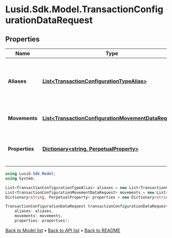 # Lusid.Sdk.Model.TransactionConfigurationDataRequest

## Properties

Name | Type | Description | Notes
------------ | ------------- | ------------- | -------------
**Aliases** | [**List&lt;TransactionConfigurationTypeAlias&gt;**](TransactionConfigurationTypeAlias.md) | List of transaction codes that map to this specific transaction model | 
**Movements** | [**List&lt;TransactionConfigurationMovementDataRequest&gt;**](TransactionConfigurationMovementDataRequest.md) | Movement data for the transaction code | 
**Properties** | [**Dictionary&lt;string, PerpetualProperty&gt;**](PerpetualProperty.md) | Properties attached to the underlying holding. | [optional] 

```csharp
using Lusid.Sdk.Model;
using System;

List<TransactionConfigurationTypeAlias> aliases = new List<TransactionConfigurationTypeAlias>();
List<TransactionConfigurationMovementDataRequest> movements = new List<TransactionConfigurationMovementDataRequest>();
Dictionary<string, PerpetualProperty> properties = new Dictionary<string, PerpetualProperty>();

TransactionConfigurationDataRequest transactionConfigurationDataRequestInstance = new TransactionConfigurationDataRequest(
    aliases: aliases,
    movements: movements,
    properties: properties);
```

[Back to Model list](../README.md#documentation-for-models) &#8226; [Back to API list](../README.md#documentation-for-api-endpoints) &#8226; [Back to README](../README.md)

